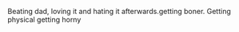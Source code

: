 ---
---
Beating dad, loving it and hating it afterwards.getting boner. Getting physical getting horny
